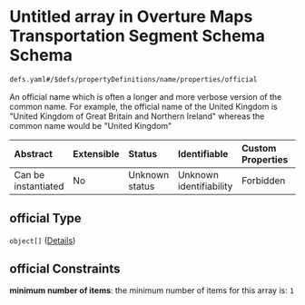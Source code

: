# Untitled array in Overture Maps Transportation Segment Schema Schema

```txt
defs.yaml#/$defs/propertyDefinitions/name/properties/official
```

An official name which is often a longer and more verbose version of the common name. For example, the official name of the United Kingdom is "United Kingdom of Great Britain and Northern Ireland" whereas the common name would be "United Kingdom"

| Abstract            | Extensible | Status         | Identifiable            | Custom Properties | Additional Properties | Access Restrictions | Defined In                                                                                 |
| :------------------ | :--------- | :------------- | :---------------------- | :---------------- | :-------------------- | :------------------ | :----------------------------------------------------------------------------------------- |
| Can be instantiated | No         | Unknown status | Unknown identifiability | Forbidden         | Allowed               | none                | [defs.yaml\*](../../../../../../../tmp/jsonschema/schema/defs.yaml "open original schema") |

## official Type

`object[]` ([Details](defs-defs-propertydefinitions-nameproperty.md))

## official Constraints

**minimum number of items**: the minimum number of items for this array is: `1`
